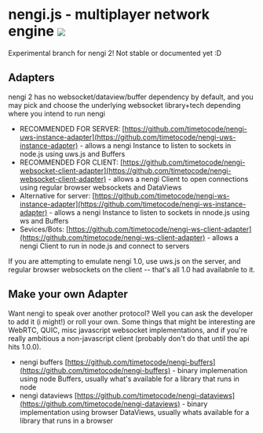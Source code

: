 # nengi.js - multiplayer network engine <img src="https://timetocode.com/images/nengi-logo-32x32.png" />
Experimental branch for nengi 2! Not stable or documented yet :D

## Adapters
nengi 2 has no websocket/dataview/buffer dependency by default, and you may pick and choose the underlying websocket library+tech depending where you intend to run nengi

- RECOMMENDED FOR SERVER: [https://github.com/timetocode/nengi-uws-instance-adapter](https://github.com/timetocode/nengi-uws-instance-adapter) - allows a nengi Instance to listen to sockets in node.js using uws.js and Buffers
- RECOMMENDED FOR CLIENT: [https://github.com/timetocode/nengi-websocket-client-adapter](https://github.com/timetocode/nengi-websocket-client-adapter) - allows a nengi Client to open connections using regular browser websockets and DataViews
- Alternative for server: [https://github.com/timetocode/nengi-ws-instance-adapter](https://github.com/timetocode/nengi-ws-instance-adapter) - allows a nengi Instance to listen to sockets in nnode.js using ws and Buffers
- Sevices/Bots: [https://github.com/timetocode/nengi-ws-client-adapter](https://github.com/timetocode/nengi-ws-client-adapter) - allows a nengi Client to run in node.js and connect to servers

If you are attempting to emulate nengi 1.0, use uws.js on the server, and regular browser websockets on the client -- that's all 1.0 had availabnle to it.

## Make your own Adapter
Want nengi to speak over another protocol? Well you can ask the developer to add it (i might!) or roll your own. Some things that might be interesting are WebRTC, QUIC, misc javascript websocket implementations, and if you're really ambitious a non-javascript client (probably don't do that until the api hits 1.0.0).

- nengi buffers [https://github.com/timetocode/nengi-buffers](https://github.com/timetocode/nengi-buffers) - binary implemenation using node Buffers, usually what's available for a library that runs in node
- nengi dataviews [https://github.com/timetocode/nengi-dataviews](https://github.com/timetocode/nengi-dataviews) - binary implementation using browser DataViews, usually whats available for a library that runs in a browser